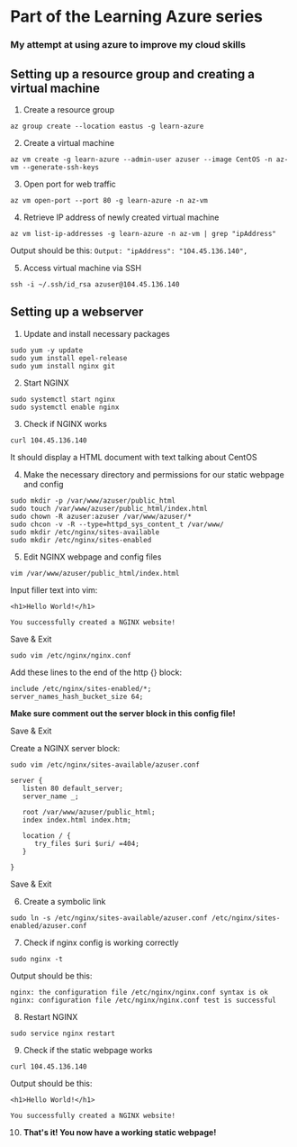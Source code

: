 # Part of the Learning Azure series
### My attempt at using azure to improve my cloud skills

## Setting up a resource group and creating a virtual machine

1. Create a resource group

`az group create --location eastus -g learn-azure`

2. Create a virtual machine

`az vm create -g learn-azure --admin-user azuser --image CentOS -n az-vm --generate-ssh-keys`

3. Open port for web traffic

`az vm open-port --port 80 -g learn-azure -n az-vm`

4. Retrieve IP address of newly created virtual machine

`az vm list-ip-addresses -g learn-azure -n az-vm | grep "ipAddress"`

Output should be this: 
`Output: "ipAddress": "104.45.136.140",`

5. Access virtual machine via SSH

`ssh -i ~/.ssh/id_rsa azuser@104.45.136.140`

## Setting up a webserver
1. Update and install necessary packages

```
sudo yum -y update
sudo yum install epel-release 
sudo yum install nginx git 
```

2. Start NGINX

```
sudo systemctl start nginx
sudo systemctl enable nginx
```

3. Check if NGINX works

`curl 104.45.136.140`

It should display a HTML document with text talking about CentOS

4. Make the necessary directory and permissions for our static webpage and config

```
sudo mkdir -p /var/www/azuser/public_html
sudo touch /var/www/azuser/public_html/index.html
sudo chown -R azuser:azuser /var/www/azuser/*
sudo chcon -v -R --type=httpd_sys_content_t /var/www/ 
sudo mkdir /etc/nginx/sites-available
sudo mkdir /etc/nginx/sites-enabled
```

5. Edit NGINX webpage and config files

`vim /var/www/azuser/public_html/index.html`

Input filler text into vim:
```
<h1>Hello World!</h1>

You successfully created a NGINX website!
```

Save & Exit

`sudo vim /etc/nginx/nginx.conf`

Add these lines to the end of the http {} block:
```
include /etc/nginx/sites-enabled/*;
server_names_hash_bucket_size 64;
``` 

**Make sure comment out the server block in this config file!**

Save & Exit

Create a NGINX server block:

`sudo vim /etc/nginx/sites-available/azuser.conf`

```
server {
   listen 80 default_server;
   server_name _;

   root /var/www/azuser/public_html;
   index index.html index.htm;

   location / {
      try_files $uri $uri/ =404;
   }

}
```

Save & Exit

6. Create a symbolic link

`sudo ln -s /etc/nginx/sites-available/azuser.conf /etc/nginx/sites-enabled/azuser.conf`

7. Check if nginx config is working correctly

`sudo nginx -t` 

Output should be this:

```
nginx: the configuration file /etc/nginx/nginx.conf syntax is ok
nginx: configuration file /etc/nginx/nginx.conf test is successful
```

8. Restart NGINX

`sudo service nginx restart`

9. Check if the static webpage works

`curl 104.45.136.140`

Output should be this: 

```
<h1>Hello World!</h1>

You successfully created a NGINX website!
```

10. **That's it! You now have a working static webpage!**
